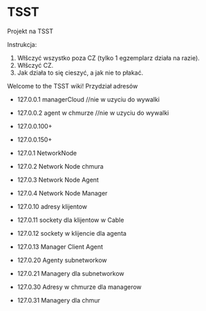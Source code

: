 # TSST
Projekt na TSST

Instrukcja:
1. Włšczyć wszystko poza CZ (tylko 1 egzemplarz działa na razie).
2. Włšczyć CZ.
3. Jak działa to się cieszyć, a jak nie to płakać.

Welcome to the TSST wiki!
Przydział adresów
* 127.0.0.1 managerCloud //nie w uzyciu do wywalki
* 127.0.0.2 agent w chmurze //nie w uzyciu do wywalki
* 127.0.0.100+
* 127.0.0.150+
* 127.0.1 NetworkNode
* 127.0.2 Network Node chmura
* 127.0.3 Network Node Agent
* 127.0.4 Network Node Manager

* 127.0.10 adresy klijentow
* 127.0.11 sockety dla klijentow w Cable
* 127.0.12 sockety w klijencie dla agenta
* 127.0.13 Manager Client Agent

* 127.0.20 Agenty subnetworkow 
* 127.0.21 Managery dla subnetworkow
* 127.0.30 Adresy w  chmurze dla managerow
* 127.0.31 Managery dla chmur
